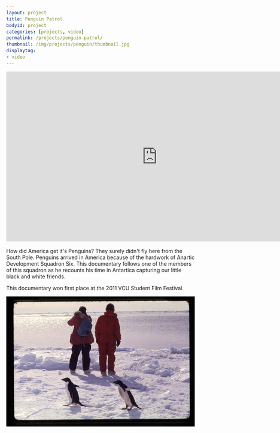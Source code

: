 ```yaml
---
layout: project
title: Penguin Patrol
bodyid: project
categories: [projects, video]
permalink: /projects/penguin-patrol/
thumbnail: /img/projects/penguin/thumbnail.jpg
displaytag:
- video
---
```


<iframe class="vimeo" id="vid_1" src="http://player.vimeo.com/video/22562488?api=1&amp;player_id=vid_1&amp;title=0&amp;byline=0&amp;portrait=0" width="805" height="453" frameborder="0" webkitAllowFullScreen mozallowfullscreen allowFullScreen></iframe>

How did America get it's Penguins? They surely didn't fly here from the
South Pole. Penguins arrived in America because of the hardwork of
Anartic Development Squadron Six. This documentary follows one of the
members of this squadron as he recounts his time in Antartica capturing
our little black and white friends.

This documentary won first place at the 2011 VCU Student Film Festival.

<img class="large" src="/img/projects/penguin/penguins.jpg" alt="Penguins" />

